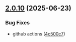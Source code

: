 ## [2.0.10](https://github.com/raveviner/tsgo-cli/compare/v2.0.9...v2.0.10) (2025-06-23)

### Bug Fixes

- github actions ([4c500c7](https://github.com/raveviner/tsgo-cli/commit/4c500c70b8f8ad445ef3baeec7db48a49f40aeab))
